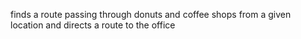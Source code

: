 finds a route passing through donuts and coffee shops from a given location and directs a route to the office
